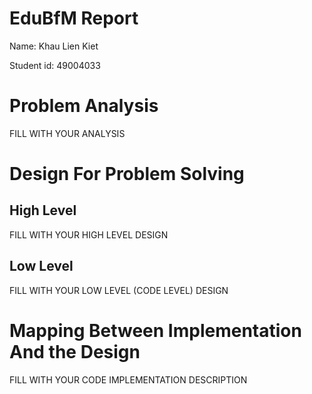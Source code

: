 # EduBfM Report

Name: Khau Lien Kiet

Student id: 49004033

# Problem Analysis

FILL WITH YOUR ANALYSIS

# Design For Problem Solving

## High Level

FILL WITH YOUR HIGH LEVEL DESIGN

## Low Level

FILL WITH YOUR LOW LEVEL (CODE LEVEL) DESIGN

# Mapping Between Implementation And the Design

FILL WITH YOUR CODE IMPLEMENTATION DESCRIPTION